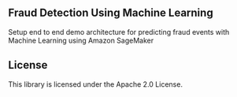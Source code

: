 ## Fraud Detection Using Machine Learning

Setup end to end demo architecture for predicting fraud events with Machine Learning using Amazon SageMaker

## License

This library is licensed under the Apache 2.0 License. 
